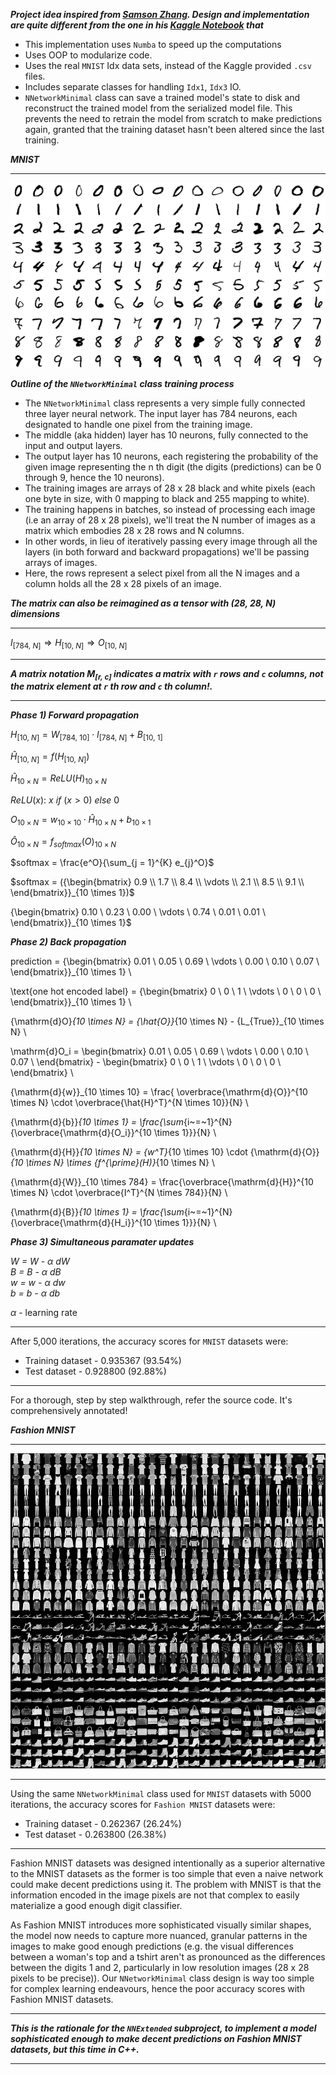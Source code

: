 ___Project idea inspired from [Samson Zhang](https://www.youtube.com/watch?v=w8yWXqWQYmU). Design and implementation are quite different from the one in his [Kaggle Notebook](https://www.kaggle.com/code/wwsalmon/simple-mnist-nn-from-scratch-numpy-no-tf-keras/notebook) that___

- This implementation uses `Numba` to speed up the computations
- Uses OOP to modularize code.
- Uses the real `MNIST` Idx data sets, instead of the Kaggle provided `.csv` files.
- Includes separate classes for handling `Idx1`, `Idx3` IO.
- `NNetworkMinimal` class can save a trained model's state to disk and reconstruct the trained model from the serialized model file. This prevents the need to retrain the model from scratch to make predictions again, granted that the training dataset hasn't been altered since the last training.

___MNIST___

----------------
![MNIST](./readme/MnistExamplesModified.png)

___Outline of the `NNetworkMinimal` class training process___

- The `NNetworkMinimal` class represents a very simple fully connected three layer neural network. The input layer has 784 neurons, each designated to handle one pixel from the training image.    
- The middle (aka hidden) layer has 10 neurons, fully connected to the input and output layers.
- The output layer has 10 neurons, each registering the probability of the given image representing the n th digit (the digits (predictions) can be 0 through 9, hence the 10 neurons).
- The training images are arrays of 28 x 28 black and white pixels (each one byte in size, with 0 mapping to black and 255 mapping to white).
- The training happens in batches, so instead of processing each image (i.e an array of 28 x 28 pixels), we'll treat the N number of images as a matrix which embodies 28 x 28 rows and N columns.
- In other words, in lieu of iteratively passing every image through all the layers (in both forward and backward propagations) we'll be passing arrays of images.
- Here, the rows represent a select pixel from all the N images and a column holds all the 28 x 28 pixels of an image.

___The matrix can also be reimagined as a tensor with (28, 28, N) dimensions___

----------------
$`I_{[784, ~N]} \Longrightarrow H_{[10, ~N]} \Longrightarrow O_{[10, ~N]}`$

-----------------
___A matrix notation $`M_{[r,~c]}`$ indicates a matrix with `r` rows and `c` columns, not the matrix element at `r` th row and `c` th column!.___

-----------------

___Phase 1) Forward propagation___

$`H_{[10, ~N]} = W_{[784, ~10]} \cdot I_{[784, ~N]} + B_{[10, ~1]}`$

$`{\hat{H}}_{[10, ~N]} = {f(H_{[10, ~N]})}`$

$`{\hat{H}}_{10 \times N} = {ReLU(H)}_{10 \times N}`$

$`ReLU(x): ~ x ~ if ~ (x > 0) ~ else ~ 0`$

$`{O}_{10 \times N} = {w}_{10 \times 10} \cdot {\hat{H}}_{10 \times N} + {b}_{10 \times 1}`$

$`{\hat{O}}_{10 \times N} = {f_{softmax}(O)}_{10 \times N}`$

$`softmax = \frac{e^O}{\sum_{j = 1}^{K} e_{j}^O}`$

$`softmax = ({\begin{bmatrix}
0.9 \\
1.7 \\
8.4 \\
\vdots \\
2.1 \\
8.5 \\
9.1 \\
\end{bmatrix}}_{10 \times 1})`$

{\begin{bmatrix}
0.10 \\
0.23 \\
0.00 \\
\vdots \\
0.74 \\
0.01 \\
0.01 \\
\end{bmatrix}}_{10 \times 1}$


___Phase 2) Back propagation___

prediction = {\begin{bmatrix}
0.01 \\
0.05 \\
0.69 \\
\vdots \\
0.00 \\
0.10 \\
0.07 \\
\end{bmatrix}}_{10 \times 1} \\

\text{one hot encoded label} = {\begin{bmatrix}
0 \\
0 \\
1 \\
\vdots \\
0 \\
0 \\
0 \\
\end{bmatrix}}_{10 \times 1} \\

{\mathrm{d}O}_{10 \times N} = {\hat{O}}_{10 \times N} - {L_{True}}_{10 \times N} \\

\mathrm{d}O_i = \begin{bmatrix}
0.01 \\
0.05 \\
0.69 \\
\vdots \\
0.00 \\
0.10 \\
0.07 \\
\end{bmatrix} - \begin{bmatrix}
0 \\
0 \\
1 \\
\vdots \\
0 \\
0 \\
0 \\
\end{bmatrix} \\

{\mathrm{d}{w}}_{10 \times 10} = \frac{  \overbrace{\mathrm{d}{O}}^{10 \times N} \cdot   \overbrace{\hat{H}^T}^{N \times 10}}{N} \\

{\mathrm{d}{b}}_{10 \times 1} =  \frac{\sum_{i~=~1}^{N}{\overbrace{\mathrm{d}{O_i}}^{10 \times 1}}}{N} \\

{\mathrm{d}{H}}_{10 \times N} = {w^T}_{10 \times 10} \cdot {\mathrm{d}{O}}_{10 \times N} \times {f^{\prime}(H)}_{10 \times N} \\

{\mathrm{d}{W}}_{10 \times 784} = \frac{\overbrace{\mathrm{d}{H}}^{10 \times N} \cdot \overbrace{I^T}^{N \times 784}}{N} \\

{\mathrm{d}{B}}_{10 \times 1} = \frac{\sum_{i~=~1}^{N}{\overbrace{\mathrm{d}{H_i}}^{10 \times 1}}}{N} \\



___Phase 3) Simultaneous paramater updates___


_W = W - $\alpha$ dW_  
_B = B - $\alpha$ dB_  
_w = w - $\alpha$ dw_  
_b = b - $\alpha$ db_  

$\alpha$ - learning rate

--------------
After 5,000 iterations, the accuracy scores for `MNIST` datasets were:
- Training dataset - 0.935367 (93.54%)
- Test dataset - 0.928800 (92.88%)
--------------

For a thorough, step by step walkthrough, refer the source code. It's comprehensively annotated!

___Fashion MNIST___

------------------------

![Fashion-MNIST](./readme/fashion-mnist-sprite.png)

--------------
Using the same `NNetworkMinimal` class used for `MNIST` datasets with 5000 iterations, the accuracy scores for `Fashion MNIST` datasets were:
- Training dataset - 0.262367 (26.24%)
- Test dataset - 0.263800 (26.38%)
--------------

Fashion MNIST datasets was designed intentionally as a superior alternative to the MNIST datasets as the former is too simple that even a naive network could make decent predictions using it. The problem with MNIST is that the information encoded in the image pixels are not that complex to easily materialize a good enough digit classifier.

As Fashion MNIST introduces more sophisticated visually similar shapes, the model now needs to capture more nuanced, granular patterns in the images to make good enough predictions (e.g. the visual differences between a woman's top and a tshirt aren't as pronounced as the differences between the digits 1 and 2, particularly in low resolution images (28 x 28 pixels to be precise)). Our `NNetworkMinimal` class design is way too simple for complex learning endeavours, hence the poor accuracy scores with Fashion MNIST datasets.

--------------
___This is the rationale for the `NNExtended` subproject, to implement a model sophisticated enough to make decent predictions on Fashion MNIST datasets, but this time in C++.___

--------------